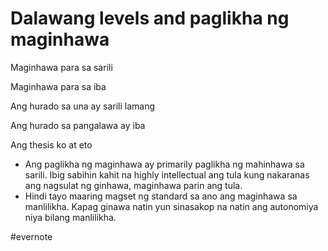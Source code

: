 # Dalawang levels and paglikha ng maginhawa

Maginhawa para sa sarili

Maginhawa para sa iba

Ang hurado sa una ay sarili lamang

Ang hurado sa pangalawa ay iba

Ang thesis ko at eto

- Ang paglikha ng maginhawa ay primarily paglikha ng mahinhawa sa sarili. Ibig sabihin kahit na highly intellectual ang tula kung nakaranas ang nagsulat ng ginhawa, maginhawa parin ang tula.
- Hindi tayo maaring magset ng standard sa ano ang maginhawa sa manlilikha. Kapag ginawa natin yun sinasakop na natin ang autonomiya niya bilang manlilikha.

\#evernote


